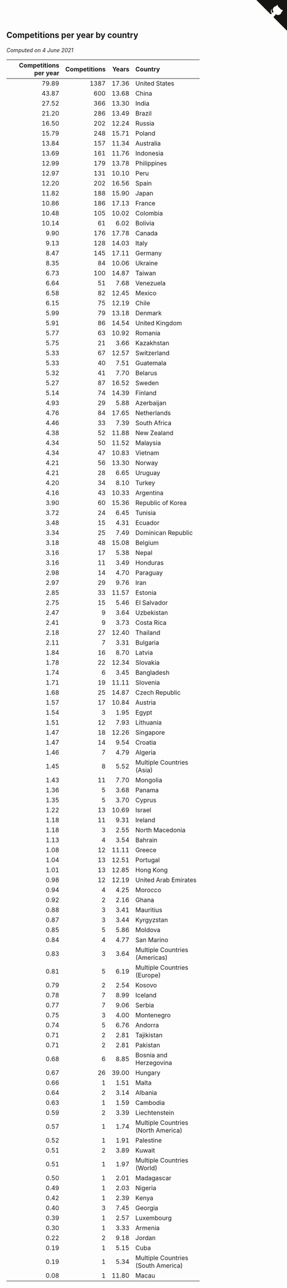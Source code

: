 ## Competitions per year by country

*Computed on  4 June 2021*

| Competitions per year | Competitions | Years | Country |
| ---: | ---: | ---: | :--- |
| 79.89 | 1387 | 17.36 | United States |
| 43.87 | 600 | 13.68 | China |
| 27.52 | 366 | 13.30 | India |
| 21.20 | 286 | 13.49 | Brazil |
| 16.50 | 202 | 12.24 | Russia |
| 15.79 | 248 | 15.71 | Poland |
| 13.84 | 157 | 11.34 | Australia |
| 13.69 | 161 | 11.76 | Indonesia |
| 12.99 | 179 | 13.78 | Philippines |
| 12.97 | 131 | 10.10 | Peru |
| 12.20 | 202 | 16.56 | Spain |
| 11.82 | 188 | 15.90 | Japan |
| 10.86 | 186 | 17.13 | France |
| 10.48 | 105 | 10.02 | Colombia |
| 10.14 | 61 | 6.02 | Bolivia |
| 9.90 | 176 | 17.78 | Canada |
| 9.13 | 128 | 14.03 | Italy |
| 8.47 | 145 | 17.11 | Germany |
| 8.35 | 84 | 10.06 | Ukraine |
| 6.73 | 100 | 14.87 | Taiwan |
| 6.64 | 51 | 7.68 | Venezuela |
| 6.58 | 82 | 12.45 | Mexico |
| 6.15 | 75 | 12.19 | Chile |
| 5.99 | 79 | 13.18 | Denmark |
| 5.91 | 86 | 14.54 | United Kingdom |
| 5.77 | 63 | 10.92 | Romania |
| 5.75 | 21 | 3.66 | Kazakhstan |
| 5.33 | 67 | 12.57 | Switzerland |
| 5.33 | 40 | 7.51 | Guatemala |
| 5.32 | 41 | 7.70 | Belarus |
| 5.27 | 87 | 16.52 | Sweden |
| 5.14 | 74 | 14.39 | Finland |
| 4.93 | 29 | 5.88 | Azerbaijan |
| 4.76 | 84 | 17.65 | Netherlands |
| 4.46 | 33 | 7.39 | South Africa |
| 4.38 | 52 | 11.88 | New Zealand |
| 4.34 | 50 | 11.52 | Malaysia |
| 4.34 | 47 | 10.83 | Vietnam |
| 4.21 | 56 | 13.30 | Norway |
| 4.21 | 28 | 6.65 | Uruguay |
| 4.20 | 34 | 8.10 | Turkey |
| 4.16 | 43 | 10.33 | Argentina |
| 3.90 | 60 | 15.36 | Republic of Korea |
| 3.72 | 24 | 6.45 | Tunisia |
| 3.48 | 15 | 4.31 | Ecuador |
| 3.34 | 25 | 7.49 | Dominican Republic |
| 3.18 | 48 | 15.08 | Belgium |
| 3.16 | 17 | 5.38 | Nepal |
| 3.16 | 11 | 3.49 | Honduras |
| 2.98 | 14 | 4.70 | Paraguay |
| 2.97 | 29 | 9.76 | Iran |
| 2.85 | 33 | 11.57 | Estonia |
| 2.75 | 15 | 5.46 | El Salvador |
| 2.47 | 9 | 3.64 | Uzbekistan |
| 2.41 | 9 | 3.73 | Costa Rica |
| 2.18 | 27 | 12.40 | Thailand |
| 2.11 | 7 | 3.31 | Bulgaria |
| 1.84 | 16 | 8.70 | Latvia |
| 1.78 | 22 | 12.34 | Slovakia |
| 1.74 | 6 | 3.45 | Bangladesh |
| 1.71 | 19 | 11.11 | Slovenia |
| 1.68 | 25 | 14.87 | Czech Republic |
| 1.57 | 17 | 10.84 | Austria |
| 1.54 | 3 | 1.95 | Egypt |
| 1.51 | 12 | 7.93 | Lithuania |
| 1.47 | 18 | 12.26 | Singapore |
| 1.47 | 14 | 9.54 | Croatia |
| 1.46 | 7 | 4.79 | Algeria |
| 1.45 | 8 | 5.52 | Multiple Countries (Asia) |
| 1.43 | 11 | 7.70 | Mongolia |
| 1.36 | 5 | 3.68 | Panama |
| 1.35 | 5 | 3.70 | Cyprus |
| 1.22 | 13 | 10.69 | Israel |
| 1.18 | 11 | 9.31 | Ireland |
| 1.18 | 3 | 2.55 | North Macedonia |
| 1.13 | 4 | 3.54 | Bahrain |
| 1.08 | 12 | 11.11 | Greece |
| 1.04 | 13 | 12.51 | Portugal |
| 1.01 | 13 | 12.85 | Hong Kong |
| 0.98 | 12 | 12.19 | United Arab Emirates |
| 0.94 | 4 | 4.25 | Morocco |
| 0.92 | 2 | 2.16 | Ghana |
| 0.88 | 3 | 3.41 | Mauritius |
| 0.87 | 3 | 3.44 | Kyrgyzstan |
| 0.85 | 5 | 5.86 | Moldova |
| 0.84 | 4 | 4.77 | San Marino |
| 0.83 | 3 | 3.64 | Multiple Countries (Americas) |
| 0.81 | 5 | 6.19 | Multiple Countries (Europe) |
| 0.79 | 2 | 2.54 | Kosovo |
| 0.78 | 7 | 8.99 | Iceland |
| 0.77 | 7 | 9.06 | Serbia |
| 0.75 | 3 | 4.00 | Montenegro |
| 0.74 | 5 | 6.76 | Andorra |
| 0.71 | 2 | 2.81 | Tajikistan |
| 0.71 | 2 | 2.81 | Pakistan |
| 0.68 | 6 | 8.85 | Bosnia and Herzegovina |
| 0.67 | 26 | 39.00 | Hungary |
| 0.66 | 1 | 1.51 | Malta |
| 0.64 | 2 | 3.14 | Albania |
| 0.63 | 1 | 1.59 | Cambodia |
| 0.59 | 2 | 3.39 | Liechtenstein |
| 0.57 | 1 | 1.74 | Multiple Countries (North America) |
| 0.52 | 1 | 1.91 | Palestine |
| 0.51 | 2 | 3.89 | Kuwait |
| 0.51 | 1 | 1.97 | Multiple Countries (World) |
| 0.50 | 1 | 2.01 | Madagascar |
| 0.49 | 1 | 2.03 | Nigeria |
| 0.42 | 1 | 2.39 | Kenya |
| 0.40 | 3 | 7.45 | Georgia |
| 0.39 | 1 | 2.57 | Luxembourg |
| 0.30 | 1 | 3.33 | Armenia |
| 0.22 | 2 | 9.18 | Jordan |
| 0.19 | 1 | 5.15 | Cuba |
| 0.19 | 1 | 5.34 | Multiple Countries (South America) |
| 0.08 | 1 | 11.80 | Macau |


<a href="https://github.com/jonatanklosko/wca_statistics" class="github-corner" aria-label="View source on Github"><svg width="80" height="80" viewBox="0 0 250 250" style="fill:#151513; color:#fff; position: absolute; top: 0; border: 0; right: 0;" aria-hidden="true"><path d="M0,0 L115,115 L130,115 L142,142 L250,250 L250,0 Z"></path><path d="M128.3,109.0 C113.8,99.7 119.0,89.6 119.0,89.6 C122.0,82.7 120.5,78.6 120.5,78.6 C119.2,72.0 123.4,76.3 123.4,76.3 C127.3,80.9 125.5,87.3 125.5,87.3 C122.9,97.6 130.6,101.9 134.4,103.2" fill="currentColor" style="transform-origin: 130px 106px;" class="octo-arm"></path><path d="M115.0,115.0 C114.9,115.1 118.7,116.5 119.8,115.4 L133.7,101.6 C136.9,99.2 139.9,98.4 142.2,98.6 C133.8,88.0 127.5,74.4 143.8,58.0 C148.5,53.4 154.0,51.2 159.7,51.0 C160.3,49.4 163.2,43.6 171.4,40.1 C171.4,40.1 176.1,42.5 178.8,56.2 C183.1,58.6 187.2,61.8 190.9,65.4 C194.5,69.0 197.7,73.2 200.1,77.6 C213.8,80.2 216.3,84.9 216.3,84.9 C212.7,93.1 206.9,96.0 205.4,96.6 C205.1,102.4 203.0,107.8 198.3,112.5 C181.9,128.9 168.3,122.5 157.7,114.1 C157.9,116.9 156.7,120.9 152.7,124.9 L141.0,136.5 C139.8,137.7 141.6,141.9 141.8,141.8 Z" fill="currentColor" class="octo-body"></path></svg></a><style>.github-corner:hover .octo-arm{animation:octocat-wave 560ms ease-in-out}@keyframes octocat-wave{0%,100%{transform:rotate(0)}20%,60%{transform:rotate(-25deg)}40%,80%{transform:rotate(10deg)}}@media (max-width:500px){.github-corner:hover .octo-arm{animation:none}.github-corner .octo-arm{animation:octocat-wave 560ms ease-in-out}}</style>
